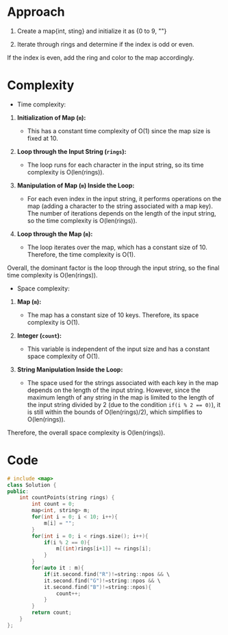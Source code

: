# Approach
<!-- Describe your approach to solving the problem. -->
1. Create a map{int, sting} and initialize it as {0 to 9, ""}

2. Iterate through rings and determine if the index is odd or even.

If the index is even, add the ring and color to the map accordingly.

# Complexity

- Time complexity:
<!-- Add your time complexity here, e.g. $$O(n)$$ -->
1. **Initialization of Map (`m`):**
   - This has a constant time complexity of O(1) since the map size is fixed at 10.

2. **Loop through the Input String (`rings`):**
   - The loop runs for each character in the input string, so its time complexity is O(len(rings)).

3. **Manipulation of Map (`m`) Inside the Loop:**
   - For each even index in the input string, it performs operations on the map (adding a character to the string associated with a map key). The number of iterations depends on the length of the input string, so the time complexity is O(len(rings)).

4. **Loop through the Map (`m`):**
   - The loop iterates over the map, which has a constant size of 10. Therefore, the time complexity is O(1).

Overall, the dominant factor is the loop through the input string, so the final time complexity is O(len(rings)).

- Space complexity:
<!-- Add your space complexity here, e.g. $$O(n)$$ -->
1. **Map (`m`):**
   - The map has a constant size of 10 keys. Therefore, its space complexity is O(1).

2. **Integer (`count`):**
   - This variable is independent of the input size and has a constant space complexity of O(1).

3. **String Manipulation Inside the Loop:**
   - The space used for the strings associated with each key in the map depends on the length of the input string. However, since the maximum length of any string in the map is limited to the length of the input string divided by 2 (due to the condition `if(i % 2 == 0)`), it is still within the bounds of O(len(rings)/2), which simplifies to O(len(rings)).

Therefore, the overall space complexity is O(len(rings)).

# Code

```C++ []
# include <map>
class Solution {
public:
    int countPoints(string rings) {
        int count = 0;
        map<int, string> m;
        for(int i = 0; i < 10; i++){
            m[i] = "";
        }
        for(int i = 0; i < rings.size(); i++){
            if(i % 2 == 0){
                m[(int)rings[i+1]] += rings[i];
            }
        }
        for(auto it : m){
            if(it.second.find("R")!=string::npos && \
            it.second.find("G")!=string::npos && \
            it.second.find("B")!=string::npos){
                count++;
            }
        }
        return count;
    }
};

```
